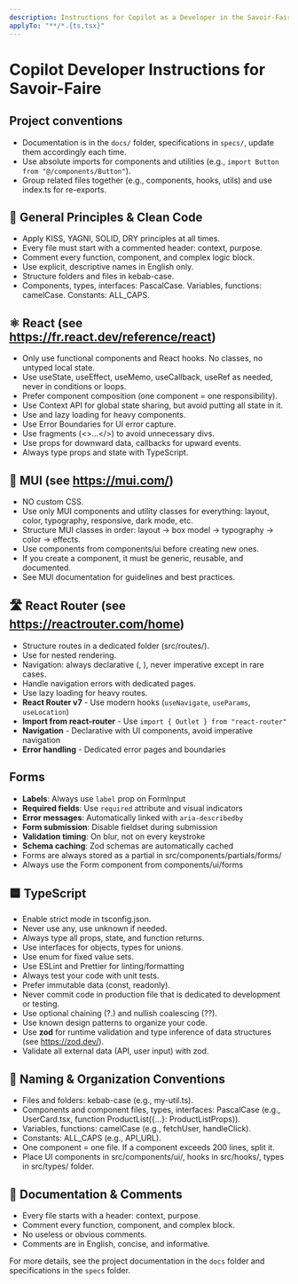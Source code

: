 ```yaml
---
description: Instructions for Copilot as a Developer in the Savoir-Faire project
applyTo: "**/*.{ts,tsx}"
---
```


# Copilot Developer Instructions for Savoir-Faire

## Project conventions

- Documentation is in the `docs/` folder, specifications in `specs/`, update them accordingly each time.
- Use absolute imports for components and utilities (e.g., `import Button from "@/components/Button"`).
- Group related files together (e.g., components, hooks, utils) and use index.ts for re-exports.

## 🧠 General Principles & Clean Code

- Apply KISS, YAGNI, SOLID, DRY principles at all times.
- Every file must start with a commented header: context, purpose.
- Comment every function, component, and complex logic block.
- Use explicit, descriptive names in English only.
- Structure folders and files in kebab-case.
- Components, types, interfaces: PascalCase. Variables, functions: camelCase. Constants: ALL_CAPS.

## ⚛️ React (see https://fr.react.dev/reference/react)

- Only use functional components and React hooks. No classes, no untyped local state.
- Use useState, useEffect, useMemo, useCallback, useRef as needed, never in conditions or loops.
- Prefer component composition (one component = one responsibility).
- Use Context API for global state sharing, but avoid putting all state in it.
- Use <Suspense> and lazy loading for heavy components.
- Use Error Boundaries for UI error capture.
- Use fragments (<>...</>) to avoid unnecessary divs.
- Use props for downward data, callbacks for upward events.
- Always type props and state with TypeScript.

## 🎨 MUI (see https://mui.com/)

- NO custom CSS.
- Use only MUI components and utility classes for everything: layout, color, typography, responsive, dark mode, etc.
- Structure MUI classes in order: layout → box model → typography → color → effects.
- Use components from components/ui before creating new ones.
- If you create a component, it must be generic, reusable, and documented.
- See MUI documentation for guidelines and best practices.

## 🛣️ React Router (see https://reactrouter.com/home)

- Structure routes in a dedicated folder (src/routes/).
- Use <Outlet /> for nested rendering.
- Navigation: always declarative (<Link>, <NavLink>), never imperative except in rare cases.
- Handle navigation errors with dedicated pages.
- Use lazy loading for heavy routes.
- **React Router v7** - Use modern hooks (`useNavigate`, `useParams`, `useLocation`)
- **Import from react-router** - Use `import { Outlet } from "react-router"`
- **Navigation** - Declarative with UI components, avoid imperative navigation
- **Error handling** - Dedicated error pages and boundaries

## Forms

- **Labels**: Always use `label` prop on FormInput
- **Required fields**: Use `required` attribute and visual indicators
- **Error messages**: Automatically linked with `aria-describedby`
- **Form submission**: Disable fieldset during submission
- **Validation timing**: On blur, not on every keystroke
- **Schema caching**: Zod schemas are automatically cached
- Forms are always stored as a partial in src/components/partials/forms/
- Always use the Form component from components/ui/forms

## 🟦 TypeScript

- Enable strict mode in tsconfig.json.
- Never use any, use unknown if needed.
- Always type all props, state, and function returns.
- Use interfaces for objects, types for unions.
- Use enum for fixed value sets.
- Use ESLint and Prettier for linting/formatting
- Always test your code with unit tests.
- Prefer immutable data (const, readonly).
- Never commit code in production file that is dedicated to development or testing.
- Use optional chaining (?.) and nullish coalescing (??).
- Use known design patterns to organize your code.
- Use **zod** for runtime validation and type inference of data structures (see https://zod.dev/).
- Validate all external data (API, user input) with zod.

## 📁 Naming & Organization Conventions

- Files and folders: kebab-case (e.g., my-util.ts).
- Components and component files, types, interfaces: PascalCase (e.g., UserCard.tsx, function ProductList({...}: ProductListProps)).
- Variables, functions: camelCase (e.g., fetchUser, handleClick).
- Constants: ALL_CAPS (e.g., API_URL).
- One component = one file. If a component exceeds 200 lines, split it.
- Place UI components in src/components/ui/, hooks in src/hooks/, types in src/types/ folder.

## 📝 Documentation & Comments

- Every file starts with a header: context, purpose.
- Comment every function, component, and complex block.
- No useless or obvious comments.
- Comments are in English, concise, and informative.

For more details, see the project documentation in the `docs` folder and specifications in the `specs` folder.

